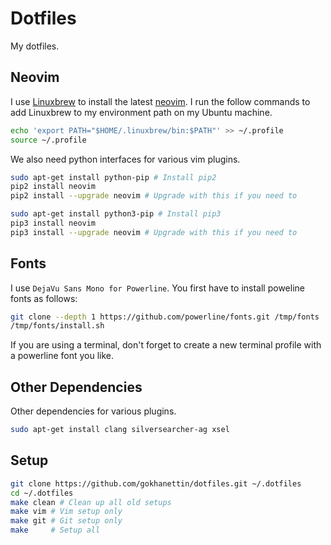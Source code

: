 # Dotfiles

My dotfiles.

## Neovim

I use [Linuxbrew][1] to install the latest [neovim][2]. I run the follow
commands to add Linuxbrew to my environment path on my Ubuntu machine.

```bash
echo 'export PATH="$HOME/.linuxbrew/bin:$PATH"' >> ~/.profile
source ~/.profile
```

We also need python interfaces for various vim plugins.

```bash
sudo apt-get install python-pip # Install pip2
pip2 install neovim
pip2 install --upgrade neovim # Upgrade with this if you need to

sudo apt-get install python3-pip # Install pip3
pip3 install neovim
pip3 install --upgrade neovim # Upgrade with this if you need to
```

## Fonts

I use `DejaVu Sans Mono for Powerline`. You first have to install poweline fonts
as follows:

```bash
git clone --depth 1 https://github.com/powerline/fonts.git /tmp/fonts
/tmp/fonts/install.sh
```

If you are using a terminal, don't forget to create a new terminal profile with
a powerline font you like.

## Other Dependencies

Other dependencies for various plugins.

```bash
sudo apt-get install clang silversearcher-ag xsel
```

## Setup

```bash
git clone https://github.com/gokhanettin/dotfiles.git ~/.dotfiles
cd ~/.dotfiles
make clean # Clean up all old setups
make vim # Vim setup only
make git # Git setup only
make     # Setup all
```

[1]: http://linuxbrew.sh
[2]: https://github.com/neovim/neovim/wiki/Installing-Neovim
